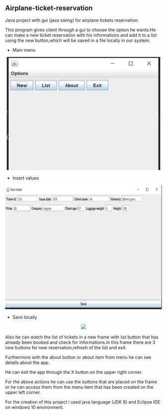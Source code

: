 ## Airplane-ticket-reservation

Java project with gui (java swing) for airplane tickets reservation.

This program gives client through a gui to choose the option he wants.He can make a new ticket reservation with his informations and add it to a list using the new button,which will be saved in a file locally in our system.

+ Main menu

<p align="center">
  <img src=/images/menu.PNG />
</p>

+ Insert values

<p align="center">
  <img src=/images/java4.PNG  width="600" height="400" />
</p>

+ Save locally

<p align="center">
  <img src=/images/save changes.PNG />
</p>



Also he can watch the list of tickets in a new frame with list button that has already been booked and check for informations.In this frame there are 3 new buttons for new reservation,refresh of the list and exit.

Furthermore with the about button or about item from menu he can see details about the app.

He can exit the app through the X button on the upper right corner.

For the above actions he can use the buttons that are placed on the frame or he can access them from the menu item that has been created on the upper left corner.

For the creation of this project i used java language (JDK 8) and Eclipse IDE on windows 10 environment.
